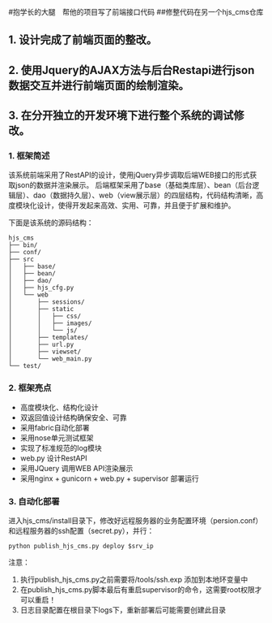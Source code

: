 #抱学长的大腿　帮他的项目写了前端接口代码
##修整代码在另一个hjs_cms仓库

## 1. 设计完成了前端页面的整改。
## 2. 使用Jquery的AJAX方法与后台Restapi进行json数据交互并进行前端页面的绘制渲染。
## 3. 在分开独立的开发环境下进行整个系统的调试修改。


### 1. 框架简述

该系统前端采用了RestAPI的设计，使用jQuery异步调取后端WEB接口的形式获取json的数据并渲染展示。
后端框架采用了base（基础类库层）、bean（后台逻辑层）、dao（数据持久层）、web（view展示层）的四层结构，代码结构清晰，高度模块化设计，使得开发起来高效、实用、可靠，并且便于扩展和维护。


下面是该系统的源码结构：
```
hjs_cms
├── bin/
├── conf/
├── src
│   ├── base/
│   ├── bean/
│   ├── dao/
│   ├── hjs_cfg.py
│   └── web
│       ├── sessions/
│       ├── static
│       │   ├── css/
│       │   ├── images/
│       │   └── js/
│       ├── templates/
│       ├── url.py
│       ├── viewset/
│       └── web_main.py
└── test/
```
### 2. 框架亮点

* 高度模块化、结构化设计
* 双返回值设计结构确保安全、可靠
* 采用fabric自动化部署
* 采用nose单元测试框架
* 实现了标准规范的log模块
* web.py 设计RestAPI
* 采用JQuery 调用WEB API渲染展示
* 采用nginx + gunicorn + web.py + supervisor 部署运行

### 3. 自动化部署

进入hjs_cms/install目录下，修改好远程服务器的业务配置环境（persion.conf）和远程服务器的ssh配置（secret.py），并行：
```
python publish_hjs_cms.py deploy $srv_ip
```

注意：  
1. 执行publish_hjs_cms.py之前需要将/tools/ssh.exp 添加到本地环变量中  
2. 在publish_hjs_cms.py脚本最后有重启supervisor的命令，这需要root权限才可以重启！  
3. 日志目录配置在根目录下logs下，重新部署后可能需要创建此目录  
